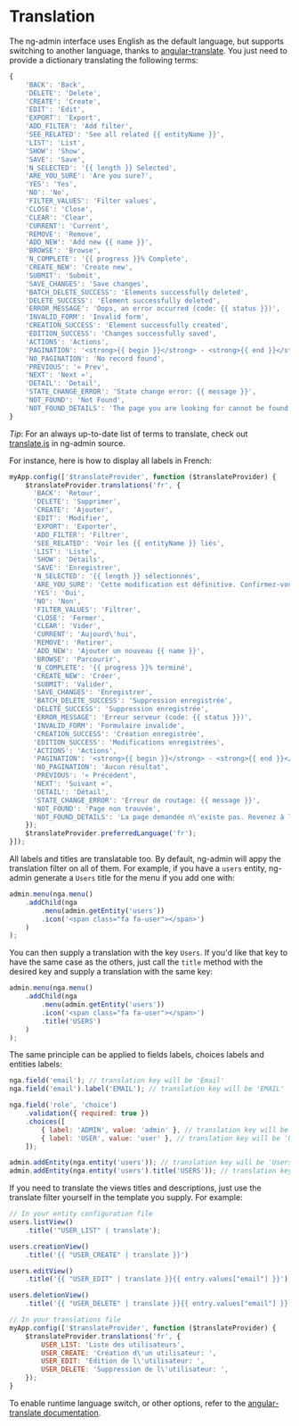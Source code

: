 # Translation

The ng-admin interface uses English as the default language, but supports switching to another language, thanks to [angular-translate](https://angular-translate.github.io/). You just need to provide a dictionary translating the following terms:

```js
{
    'BACK': 'Back',
    'DELETE': 'Delete',
    'CREATE': 'Create',
    'EDIT': 'Edit',
    'EXPORT': 'Export',
    'ADD_FILTER': 'Add filter',
    'SEE_RELATED': 'See all related {{ entityName }}',
    'LIST': 'List',
    'SHOW': 'Show',
    'SAVE': 'Save',
    'N_SELECTED': '{{ length }} Selected',
    'ARE_YOU_SURE': 'Are you sure?',
    'YES': 'Yes',
    'NO': 'No',
    'FILTER_VALUES': 'Filter values',
    'CLOSE': 'Close',
    'CLEAR': 'Clear',
    'CURRENT': 'Current',
    'REMOVE': 'Remove',
    'ADD_NEW': 'Add new {{ name }}',
    'BROWSE': 'Browse',
    'N_COMPLETE': '{{ progress }}% Complete',
    'CREATE_NEW': 'Create new',
    'SUBMIT': 'Submit',
    'SAVE_CHANGES': 'Save changes',
    'BATCH_DELETE_SUCCESS': 'Elements successfully deleted',
    'DELETE_SUCCESS': 'Element successfully deleted',
    'ERROR_MESSAGE': 'Oops, an error occurred (code: {{ status }})',
    'INVALID_FORM': 'Invalid form',
    'CREATION_SUCCESS': 'Element successfully created',
    'EDITION_SUCCESS': 'Changes successfully saved',
    'ACTIONS': 'Actions',
    'PAGINATION': '<strong>{{ begin }}</strong> - <strong>{{ end }}</strong> of <strong>{{ total }}</strong>',
    'NO_PAGINATION': 'No record found',
    'PREVIOUS': '« Prev',
    'NEXT': 'Next »',
    'DETAIL': 'Detail',
    'STATE_CHANGE_ERROR': 'State change error: {{ message }}',
    'NOT_FOUND': 'Not Found',
    'NOT_FOUND_DETAILS': 'The page you are looking for cannot be found. Take a break before trying again.',
}
```

*Tip*: For an always up-to-date list of terms to translate, check out [translate.js](https://github.com/marmelab/ng-admin/blob/master/src/javascripts/ng-admin/Main/config/translate.js) in ng-admin source.

For instance, here is how to display all labels in French:

```js
myApp.config(['$translateProvider', function ($translateProvider) {
    $translateProvider.translations('fr', {
      'BACK': 'Retour',
      'DELETE': 'Supprimer',
      'CREATE': 'Ajouter',
      'EDIT': 'Modifier',
      'EXPORT': 'Exporter',
      'ADD_FILTER': 'Filtrer',
      'SEE_RELATED': 'Voir les {{ entityName }} liés',
      'LIST': 'Liste',
      'SHOW': 'Détails',
      'SAVE': 'Enregistrer',
      'N_SELECTED': '{{ length }} sélectionnés',
      'ARE_YOU_SURE': 'Cette modification est définitive. Confirmez-vous ?',
      'YES': 'Oui',
      'NO': 'Non',
      'FILTER_VALUES': 'Filtrer',
      'CLOSE': 'Fermer',
      'CLEAR': 'Vider',
      'CURRENT': 'Aujourd\'hui',
      'REMOVE': 'Retirer',
      'ADD_NEW': 'Ajouter un nouveau {{ name }}',
      'BROWSE': 'Parcourir',
      'N_COMPLETE': '{{ progress }}% terminé',
      'CREATE_NEW': 'Créer',
      'SUBMIT': 'Valider',
      'SAVE_CHANGES': 'Enregistrer',
      'BATCH_DELETE_SUCCESS': 'Suppression enregistrée',
      'DELETE_SUCCESS': 'Suppression enregistrée',
      'ERROR_MESSAGE': 'Erreur serveur (code: {{ status }})',
      'INVALID_FORM': 'Formulaire invalide',
      'CREATION_SUCCESS': 'Création enregistrée',
      'EDITION_SUCCESS': 'Modifications enregistrées',
      'ACTIONS': 'Actions',
      'PAGINATION': '<strong>{{ begin }}</strong> - <strong>{{ end }}</strong> sur <strong>{{ total }}</strong>',
      'NO_PAGINATION': 'Aucun résultat',
      'PREVIOUS': '« Précédent',
      'NEXT': 'Suivant »',
      'DETAIL': 'Détail',
      'STATE_CHANGE_ERROR': 'Erreur de routage: {{ message }}',
      'NOT_FOUND': 'Page non trouvée',
      'NOT_FOUND_DETAILS': 'La page demandée n\'existe pas. Revenez à la page précédente et essayez autre chose.',
    });
    $translateProvider.preferredLanguage('fr');
}]);
```

All labels and titles are translatable too. By default, ng-admin will appy the translation filter on all of them. For example, if you have a `users` entity, ng-admin generate a `Users` title for the menu if you add one with:
```js
admin.menu(nga.menu()
    .addChild(nga
        .menu(admin.getEntity('users'))
        .icon('<span class="fa fa-user"></span>')
    )
);
```

You can then supply a translation with the key `Users`. If you'd like that key to have the same case as the others, just call the `title` method with the desired key and supply a translation with the same key:
```js
admin.menu(nga.menu()
    .addChild(nga
        .menu(admin.getEntity('users'))
        .icon('<span class="fa fa-user"></span>')
        .title('USERS')
    )
);
```

The same principle can be applied to fields labels, choices labels and entities labels:
```js
nga.field('email'); // translation key will be 'Email'
nga.field('email').label('EMAIL'); // translation key will be 'EMAIL'

nga.field('role', 'choice')
    .validation({ required: true })
    .choices([
        { label: 'ADMIN', value: 'admin' }, // translation key will be 'ADMIN'
        { label: 'USER', value: 'user' }, // translation key will be 'USER'
    ]);

admin.addEntity(nga.entity('users')); // translation key will be 'Users' (for list view and menus) and 'user' (for creation and edition views)
admin.addEntity(nga.entity('users').title('USERS')); // translation key will be 'USERS' (for list view and menus) and 'USER' (for creation and edition views)
```

If you need to translate the views titles and descriptions, just use the translate filter yourself in the template you supply. For example:

```js
// In your entity configuration file
users.listView()
    .title('"USER_LIST" | translate');

users.creationView()
    .title('{{ "USER_CREATE" | translate }}')

users.editView()
    .title('{{ "USER_EDIT" | translate }}{{ entry.values["email"] }}');

users.deletionView()
    .title('{{ "USER_DELETE" | translate }}{{ entry.values["email"] }}');

// In your translations file
myApp.config(['$translateProvider', function ($translateProvider) {
    $translateProvider.translations('fr', {
        USER_LIST: 'Liste des utilisateurs',
        USER_CREATE: 'Création d\'un utilisateur: ',
        USER_EDIT: 'Edition de l\'utilisateur: ',
        USER_DELETE: 'Suppression de l\'utilisateur: ',
    });
}
```


To enable runtime language switch, or other options, refer to the [angular-translate documentation](http://angular-translate.github.io/docs/#/guide).
